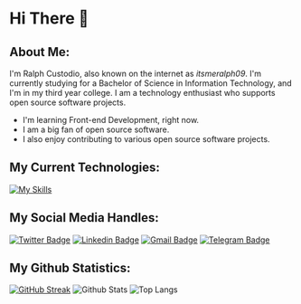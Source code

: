 # Hi There 👋
## About Me:
  I'm Ralph Custodio, also known on the internet as _itsmeralph09_. I'm currently studying for a Bachelor of Science in Information Technology, and I'm in my third year college. I am a technology enthusiast who supports open source software projects.
- I'm learning Front-end Development, right now.
- I am a big fan of open source software.
- I also enjoy contributing to various open source software projects.

## My Current Technologies:

[![My Skills](https://skillicons.dev/icons?i=arduino,autocad,bash,html,css,js,figma,git,github,java,py,md,linux,mysql,ps,idea,vscode,emacs&perline=6&theme=dark)](https://skillicons.dev)

## My Social Media Handles:
[![Twitter Badge](https://img.shields.io/badge/-@itsmeralph09-00acee?style=flat&logo=Twitter&logoColor=white)](https://twitter.com/intent/follow?screen_name=itsmeralph09 "Follow on Twitter")
[![Linkedin Badge](https://img.shields.io/badge/-RalphCustodio-blue?style=flat&logo=Linkedin&logoColor=white&link=https://www.linkedin.com/in/itsmeralph09/)](https://www.linkedin.com/in/itsmeralph09/)
[![Gmail Badge](https://img.shields.io/badge/-ralphenigmatic@gmail.com-c14438?style=flat&logo=Gmail&logoColor=white&link=mailto:ralphenigmatic@gmail.com)](mailto:ralphenigmatic@gmail.com)
[![Telegram Badge](https://img.shields.io/badge/-@GabiBee-0088CC?style=flat&logo=Telegram&logoColor=white)](https://t.me/GabiBee "Contact on Telegram")

## My Github Statistics:
[![GitHub Streak](https://github-readme-streak-stats.herokuapp.com?user=itsmeralph09&theme=dark&hide_border=true)](https://git.io/streak-stats)
![Github Stats](https://github-readme-stats.vercel.app/api?username=itsmeralph09&count_private=true&show_icons=true&include_all_commits=true&theme=tokyonight&show_owner=true)
![Top Langs](https://github-readme-stats.vercel.app/api/top-langs/?username=itsmeralph09&hide=TeX&layout=compact&theme=tokyonight&langs_count=8)
